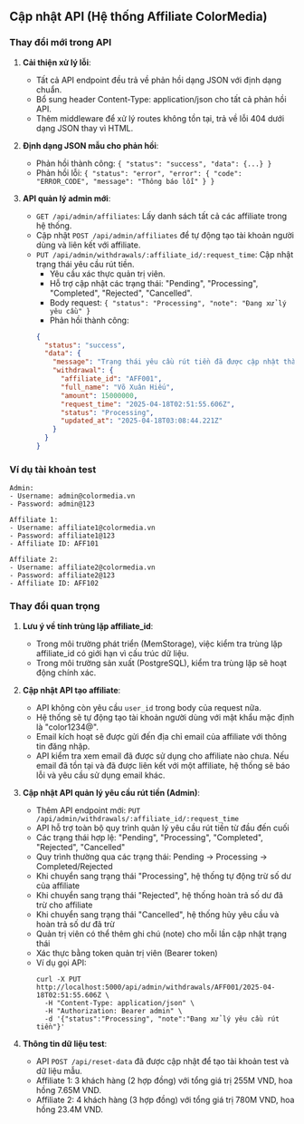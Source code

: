 ## Cập nhật API (Hệ thống Affiliate ColorMedia)

### Thay đổi mới trong API

1. **Cải thiện xử lý lỗi**:
   - Tất cả API endpoint đều trả về phản hồi dạng JSON với định dạng chuẩn.
   - Bổ sung header Content-Type: application/json cho tất cả phản hồi API.
   - Thêm middleware để xử lý routes không tồn tại, trả về lỗi 404 dưới dạng JSON thay vì HTML.

2. **Định dạng JSON mẫu cho phản hồi**:
   - Phản hồi thành công: `{ "status": "success", "data": {...} }`
   - Phản hồi lỗi: `{ "status": "error", "error": { "code": "ERROR_CODE", "message": "Thông báo lỗi" } }`

3. **API quản lý admin mới**:
   - `GET /api/admin/affiliates`: Lấy danh sách tất cả các affiliate trong hệ thống.
   - Cập nhật `POST /api/admin/affiliates` để tự động tạo tài khoản người dùng và liên kết với affiliate.
   - `PUT /api/admin/withdrawals/:affiliate_id/:request_time`: Cập nhật trạng thái yêu cầu rút tiền.
     - Yêu cầu xác thực quản trị viên.
     - Hỗ trợ cập nhật các trạng thái: "Pending", "Processing", "Completed", "Rejected", "Cancelled".
     - Body request: `{ "status": "Processing", "note": "Đang xử lý yêu cầu" }`
     - Phản hồi thành công:
     ```json
     {
       "status": "success",
       "data": {
         "message": "Trạng thái yêu cầu rút tiền đã được cập nhật thành Processing",
         "withdrawal": {
           "affiliate_id": "AFF001",
           "full_name": "Võ Xuân Hiếu",
           "amount": 15000000,
           "request_time": "2025-04-18T02:51:55.606Z",
           "status": "Processing",
           "updated_at": "2025-04-18T03:08:44.221Z"
         }
       }
     }
     ```

### Ví dụ tài khoản test

```
Admin:
- Username: admin@colormedia.vn
- Password: admin@123

Affiliate 1:
- Username: affiliate1@colormedia.vn
- Password: affiliate1@123
- Affiliate ID: AFF101

Affiliate 2:
- Username: affiliate2@colormedia.vn
- Password: affiliate2@123
- Affiliate ID: AFF102
```

### Thay đổi quan trọng

1. **Lưu ý về tính trùng lặp affiliate_id**:
   - Trong môi trường phát triển (MemStorage), việc kiểm tra trùng lặp affiliate_id có giới hạn vì cấu trúc dữ liệu.
   - Trong môi trường sản xuất (PostgreSQL), kiểm tra trùng lặp sẽ hoạt động chính xác.

2. **Cập nhật API tạo affiliate**:
   - API không còn yêu cầu `user_id` trong body của request nữa.
   - Hệ thống sẽ tự động tạo tài khoản người dùng với mật khẩu mặc định là "color1234@".
   - Email kích hoạt sẽ được gửi đến địa chỉ email của affiliate với thông tin đăng nhập.
   - API kiểm tra xem email đã được sử dụng cho affiliate nào chưa. Nếu email đã tồn tại và đã được liên kết với một affiliate, hệ thống sẽ báo lỗi và yêu cầu sử dụng email khác.

3. **Cập nhật API quản lý yêu cầu rút tiền (Admin)**:
   - Thêm API endpoint mới: `PUT /api/admin/withdrawals/:affiliate_id/:request_time`
   - API hỗ trợ toàn bộ quy trình quản lý yêu cầu rút tiền từ đầu đến cuối
   - Các trạng thái hợp lệ: "Pending", "Processing", "Completed", "Rejected", "Cancelled"
   - Quy trình thường qua các trạng thái: Pending → Processing → Completed/Rejected
   - Khi chuyển sang trạng thái "Processing", hệ thống tự động trừ số dư của affiliate
   - Khi chuyển sang trạng thái "Rejected", hệ thống hoàn trả số dư đã trừ cho affiliate
   - Khi chuyển sang trạng thái "Cancelled", hệ thống hủy yêu cầu và hoàn trả số dư đã trừ
   - Quản trị viên có thể thêm ghi chú (note) cho mỗi lần cập nhật trạng thái
   - Xác thực bằng token quản trị viên (Bearer token)
   - Ví dụ gọi API:
     ```
     curl -X PUT http://localhost:5000/api/admin/withdrawals/AFF001/2025-04-18T02:51:55.606Z \
       -H "Content-Type: application/json" \
       -H "Authorization: Bearer admin" \
       -d '{"status":"Processing", "note":"Đang xử lý yêu cầu rút tiền"}'
     ```
   
4. **Thông tin dữ liệu test**:
   - API `POST /api/reset-data` đã được cập nhật để tạo tài khoản test và dữ liệu mẫu.
   - Affiliate 1: 3 khách hàng (2 hợp đồng) với tổng giá trị 255M VND, hoa hồng 7.65M VND.
   - Affiliate 2: 4 khách hàng (3 hợp đồng) với tổng giá trị 780M VND, hoa hồng 23.4M VND.